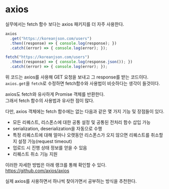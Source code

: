 # axios

실무에서는 fetch 함수 보다는 axios 패키지를 더 자주 사용한다.  

```javascript
axios
  .get("https://koreanjson.com/users")
  .then((response) => { console.log(response); })
  .catch((error) => { console.log(error); });

fetch("https://koreanjson.com/users")
  .then((response) => { console.log(response.json()); })
  .catch((error) => { console.log(error); });
```

위 코드는 axios를 사용해 GET 요청을 보내고 그 response를 받는 코드이다.  
`axios.get`을 `fetch`로 수정하면  fetch함수와 사용법이 비슷하다는 생각이 들것이다.  

axios도 fetch와 유사하게 Promise 객체를 반환한다.   
그래서 fetch 함수의 사용법과 유사한 점이 많다.  

다만, axios 객체에는 fetch 함수에는 없는 다음과 같은 몇 가지 기능 및 장점들이 있다.

- 모든 리퀘스트, 리스폰스에 대한 공통 설정 및 공통된 전처리 함수 삽입 가능
- serialization, deserialization을 자동으로 수행
- 특정 리퀘스트에 대해 얼마나 오랫동안 리스폰스가 오지 않으면 리퀘스트를 취소할지 설정 가능(request timeout)
- 업로드 시 진행 상태 정보를 얻을 수 있음
- 리퀘스트 취소 기능 지원

이러한 자세한 방법은 아래 랭크를 통해 확인할 수 있다.
https://github.com/axios/axios

실제 axios를 사용하면서 하나씩 찾아가면서 공부하는 방식을 추천한다.
